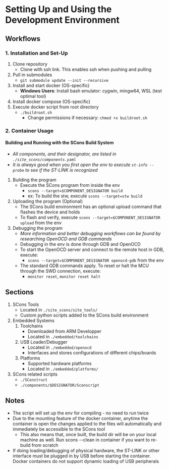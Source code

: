 # Setting Up and Using the Development Environment

## Workflows

### 1. Installation and Set-Up 

1. Clone repository
    - Clone with ssh link. This enables ssh when pushing and pulling
2. Pull in submodules
    - `git submodule update --init --recursive`
3. Install and start docker (OS-specific)
    - **Windows Users**: Install bash emulator: cygwin, mingw64, WSL (test optimal tool)
4. Install docker compose (OS-specific)
5. Execute docker script from root directory
    - `./buildroot.sh`
        * Change permissions if necessary: `chmod +x buildroot.sh`

### 2. Container Usage

#### Building and Running with the SCons Build System

- _All components, and their designator, are listed in `./site_scons/components.yaml`_
- _It is always good when you first open the env to execute `st-info --probe` to see if the ST-LINK is recognized_

1. Building the program
    - Execute the SCons program from inside the env
        - `scons --target=$COMPONENT_DESIGNATOR build`
        - ex: To build the stw, execute `scons --target=stw build`
2. Uploading the program (Optional)
    - The SCons build environment has an optional upload command that flashes the device and holds
    - To flash and verify, execute `scons --target=$COMPONENT_DESIGNATOR upload` from the env
3. Debugging the program
    - _More information and better debugging workflows can be found by researching OpenOCD and GDB commands_
    - Debugging in the env is done through GDB and OpenOCD
    - To start the OpenOCD server and connect to the remote host in GDB, execute:
        - `scons --target=$COMPONENT_DESIGNATOR openocd-gdb` from the env
    - The standard GDB commands apply. To reset or halt the MCU through the SWD connection, execute:
        - `monitor reset`, `monitor reset halt`

## Sections

1. SCons Tools
    - Located in `./site_scons/site_tools/`
    - Custom python scripts added to the SCons build environment
2. Embedded Systems
    1. Toolchains
        - Downloaded from ARM Developper
        - Located in `./embedded/toolchains`
    2. USB Loader/Debugger
        - Located in `./embedded/openocd`
        - Interfaces and stores configurations of different chips/boards
    3. Platforms
        - Supported hardware platforms
        - Located in `./embedded/platforms/`
4. SCons related scripts
    - `./SConstruct`
    - `./components/$DESIGNATOR/Sconscript`

## Notes

- The script will set up the env for compiling - no need to run twice
- Due to the mounting feature of the docker container, anytime the container is open the changes applied to the files will automatically and immediately be accessible to the SCons tool
    - This also means that, once built, the build dir will be on your local machine as well. Run scons --clean in container if you want to re-build from scratch
- If doing loading/debugging of physical hardware, the ST-LINK or other interface must be plugged in by USB before starting the container. Docker containers do not support dynamic loading of USB peripherals


